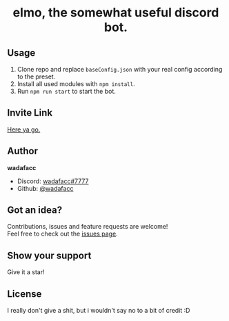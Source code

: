 
<h1 align="center">elmo, the somewhat useful discord bot.</h1>

## Usage

<ol>
    <li>Clone repo and replace <code>baseConfig.json</code> with your real config according to the preset.</li>
    <li>Install all used modules with <code>npm install</code>.</li>
    <li>Run <code>npm run start</code> to start the bot.</li>
</ol>

## Invite Link

[Here ya go.](https://discord.com/api/oauth2/authorize?client_id=936259040969916476&permissions=8&scope=applications.commands%20bot)
## Author

**wadafacc**

-   Discord: [wadafacc#7777](https://discord.com/users/286888695879958530)
-   Github: [@wadafacc](https://github.com/wadafacc)

## Got an idea?

Contributions, issues and feature requests are welcome!<br />Feel free to check out the [issues page](https://github.com/Wadafacc/elmo/issues).

## Show your support

Give it a star!

## License

I really don't give a shit, but i wouldn't say no to a bit of credit :D
